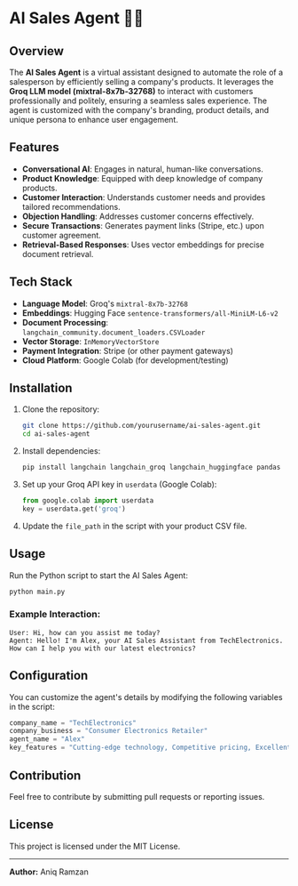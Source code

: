 # AI Sales Agent 🤖💼

## Overview
The **AI Sales Agent** is a virtual assistant designed to automate the role of a salesperson by efficiently selling a company's products. It leverages the **Groq LLM model (mixtral-8x7b-32768)** to interact with customers professionally and politely, ensuring a seamless sales experience. The agent is customized with the company's branding, product details, and unique persona to enhance user engagement.

## Features
- **Conversational AI**: Engages in natural, human-like conversations.
- **Product Knowledge**: Equipped with deep knowledge of company products.
- **Customer Interaction**: Understands customer needs and provides tailored recommendations.
- **Objection Handling**: Addresses customer concerns effectively.
- **Secure Transactions**: Generates payment links (Stripe, etc.) upon customer agreement.
- **Retrieval-Based Responses**: Uses vector embeddings for precise document retrieval.

## Tech Stack
- **Language Model**: Groq's `mixtral-8x7b-32768`
- **Embeddings**: Hugging Face `sentence-transformers/all-MiniLM-L6-v2`
- **Document Processing**: `langchain_community.document_loaders.CSVLoader`
- **Vector Storage**: `InMemoryVectorStore`
- **Payment Integration**: Stripe (or other payment gateways)
- **Cloud Platform**: Google Colab (for development/testing)

## Installation
1. Clone the repository:
   ```sh
   git clone https://github.com/yourusername/ai-sales-agent.git
   cd ai-sales-agent
   ```
2. Install dependencies:
   ```sh
   pip install langchain langchain_groq langchain_huggingface pandas
   ```
3. Set up your Groq API key in `userdata` (Google Colab):
   ```python
   from google.colab import userdata
   key = userdata.get('groq')
   ```
4. Update the `file_path` in the script with your product CSV file.

## Usage
Run the Python script to start the AI Sales Agent:
```sh
python main.py
```
### Example Interaction:
```
User: Hi, how can you assist me today?
Agent: Hello! I'm Alex, your AI Sales Assistant from TechElectronics. How can I help you with our latest electronics?
```

## Configuration
You can customize the agent's details by modifying the following variables in the script:
```python
company_name = "TechElectronics"
company_business = "Consumer Electronics Retailer"
agent_name = "Alex"
key_features = "Cutting-edge technology, Competitive pricing, Excellent customer service"
```

## Contribution
Feel free to contribute by submitting pull requests or reporting issues.

## License
This project is licensed under the MIT License.

---
**Author:** Aniq Ramzan

